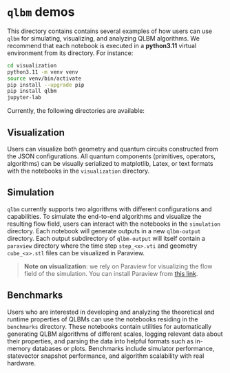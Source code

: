 # `qlbm` demos

This directory contains contains several examples of how users can use `qlbm` for simulating, visualizing, and analyzing QLBM algorithms. We recommend that each notebook is executed in a **python3.11** virtual environment from its directory. For instance:

```bash
cd visualization
python3.11 -m venv venv
source venv/bin/activate
pip install --upgrade pip
pip install qlbm
jupyter-lab
```

 Currently, the following directories are available:

## Visualization

Users can visualize both geometry and quantum circuits constructed from the JSON configurations. All quantum components (primitives, operators, algorithms) can be visually serialized to matplotlib, Latex, or text formats with the notebooks in the `visualization` directory.

## Simulation

`qlbm` currently supports two algorithms with different configurations and capabilities. To simulate the end-to-end algorithms and visualize the resulting flow field, users can interact with the notebooks in the `simulation` directory. Each notebook will generate outputs in a new `qlbm-output` directory. Each output subdirectory of `qlbm-output` will itself contain a `paraview` directory where the time step `step_<x>.vti` and geometry `cube_<x>.stl` files can be visualized in Paraview.

> **Note on visualization**: we rely on  Paraview for visualizing the flow field of the simulation. You can install Paraview from [this link](https://www.paraview.org/download/).

## Benchmarks

Users who are interested in developing and analyzing the theoretical and runtime properties of QLBMs can use the notebooks residing in the `benchmarks` directory. These notebooks contain utilities for automatically generating QLBM algorithms of different scales, logging relevant data about their properties, and parsing the data into helpful formats such as in-memory databases or plots. Benchmarks include simulator performance, statevector snapshot performance, and algorithm scalability with real hardware.